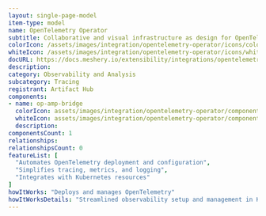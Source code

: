 ```yaml
---
layout: single-page-model
item-type: model
name: OpenTelemetry Operator
subtitle: Collaborative and visual infrastructure as design for OpenTelemetry Operator
colorIcon: /assets/images/integration/opentelemetry-operator/icons/color/opentelemetry-operator-color.svg
whiteIcon: /assets/images/integration/opentelemetry-operator/icons/white/opentelemetry-operator-white.svg
docURL: https://docs.meshery.io/extensibility/integrations/opentelemetry-operator
description: 
category: Observability and Analysis
subcategory: Tracing
registrant: Artifact Hub
components: 
- name: op-amp-bridge
  colorIcon: assets/images/integration/opentelemetry-operator/components/op-amp-bridge/icons/color/op-amp-bridge-color.svg
  whiteIcon: assets/images/integration/opentelemetry-operator/components/op-amp-bridge/icons/white/op-amp-bridge-white.svg
  description: 
componentsCount: 1
relationships: 
relationshipsCount: 0
featureList: [
  "Automates OpenTelemetry deployment and configuration",
  "Simplifies tracing, metrics, and logging",
  "Integrates with Kubernetes resources"
]
howItWorks: "Deploys and manages OpenTelemetry"
howItWorksDetails: "Streamlined observability setup and management in Kubernetes"
---
```

